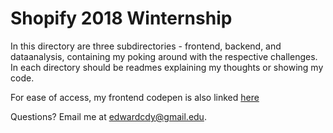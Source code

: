 # Shopify 2018 Winternship

In this directory are three subdirectories - frontend, backend, and dataanalysis, containing my poking around with the respective challenges. In each directory should be readmes explaining my thoughts or showing my code.

For ease of access, my frontend codepen is also linked [here](https://codepen.io/ecy/pen/GvQRmq)

Questions? Email me at edwardcdy@gmail.edu. 
